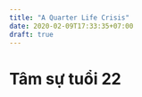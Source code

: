 ```yaml
---
title: "A Quarter Life Crisis"
date: 2020-02-09T17:33:35+07:00
draft: true
---
```


# Tâm sự tuổi 22


